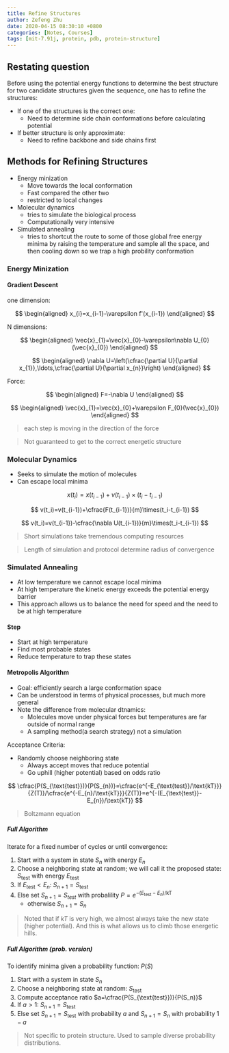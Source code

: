 ```yaml
---
title: Refine Structures
author: Zefeng Zhu
date: 2020-04-15 08:30:10 +0800
categories: [Notes, Courses]
tags: [mit-7.91j, protein, pdb, protein-structure]
---
```


## Restating question

Before using the potential energy functions to determine the best structure for two candidate structures given the sequence, one has to refine the structures:

* If one of the structures is the correct one:
  * Need to determine side chain conformations before calculating potential
* If better structure is only approximate:
  * Need to refine backbone and side chains first

## Methods for Refining Structures

* Energy minization
  * Move towards the local conformation
  * Fast compared the other two
  * restricted to local changes
* Molecular dynamics
  * tries to simulate the biological process
  * Computationally very intensive
* Simulated annealing
  * tries to shortcut the route to some of those global free energy minima by raising the temperature and sample all the space, and then cooling down so we trap a high probility conformation

### Energy Minization

#### Gradient Descent

one dimension: 

$$
\begin{aligned}
  x_{i}=x_{i-1}-\varepsilon f'(x_{i-1})
\end{aligned}
$$

N dimensions: 

$$
\begin{aligned}
  \vec{x}_{1}=\vec{x}_{0}-\varepsilon\nabla U_{0}(\vec{x}_{0})
\end{aligned}
$$

$$
\begin{aligned}
  \nabla U=\left(\cfrac{\partial U}{\partial x_{1}},\ldots,\cfrac{\partial U}{\partial x_{n}}\right)
\end{aligned}
$$

Force:

$$
\begin{aligned}
  F=-\nabla U  
\end{aligned}
$$

$$
\begin{aligned}
  \vec{x}_{1}=\vec{x}_{0}+\varepsilon F_{0}(\vec{x}_{0})
\end{aligned}
$$

> each step is moving in the direction of the force

> Not guaranteed to get to the correct energetic structure

### Molecular Dynamics

* Seeks to simulate the motion of molecules
* Can escape local minima

$$
  x(t_i)=x(t_{i-1})+v(t_{i-1})\times(t_i-t_{i-1})
$$

$$
v(t_i)=v(t_{i-1})+\cfrac{F(t_{i-1})}{m}\times(t_i-t_{i-1})
$$

$$
v(t_i)=v(t_{i-1})-\cfrac{\nabla U(t_{i-1})}{m}\times(t_i-t_{i-1})
$$

> Short simulations take tremendous computing resources

> Length of simulation and protocol determine radius of convergence


### Simulated Annealing

* At low temperature we cannot escape local minima
* At high temperature the kinetic energy exceeds the potential energy barrier
* This approach allows us to balance the need for speed and the need to be at high temperature

#### Step

* Start at high temperature
* Find most probable states
* Reduce temperature to trap these states

#### Metropolis Algorithm

* Goal: efficiently search a large conformation space
* Can be understood in terms of physical processes, but much more general
* Note the difference from molecular dtnamics:
  * Molecules move under physical forces but temperatures are far outside of normal range
  * A sampling method(a search strategy) not a simulation

Acceptance Criteria:

* Randomly choose neighboring state
  * Always accept moves that reduce potential
  * Go uphill (higher potential) based on odds ratio

$$
\cfrac{P(S_{\text{test}})}{P(S_{n})}=\cfrac{e^{-E_{\text{test}}/\text{kT}}}{Z(T)}/\cfrac{e^{-E_{n}/\text{kT}}}{Z(T)}=e^{-(E_{\text{test}}-E_{n})/\text{kT}}
$$

> Boltzmann equation

##### Full Algorithm

Iterate for a fixed number of cycles or until convergence:

1. Start with a system in state $S_n$ with energy $E_n$
2. Choose a neighboring state at random; we will call it the proposed state: $S_{\text{test}}$ with energy $E_{\text{test}}$
3. If $E_{\text{test}}\lt E_{n}$: $S_{n+1}=S_{\text{test}}$
4. Else set $S_{n+1}=S_{test}$ with probalility $P=e^{-(E_{\text{test}}-E_{n})/\text{kT}}$
   * otherwise $S_{n+1}=S_{n}$

> Noted that if $kT$ is very high, we almost always take the new state (higher potential). And this is what allows us to climb those energetic hills.

##### Full Algorithm (prob. version)

To identify minima given a probability function: $P(S)$

1. Start with a system in state $S_n$
2. Choose a neighboring state at random: $S_{\text{test}}$
3. Compute acceptance ratio $a=\cfrac{P(S_{\text{test}})}{P(S_n)}$
4. If $a\gt 1$: $S_{n+1}=S_{\text{test}}$
5. Else set $S_{n+1}=S_{\text{test}}$ with probability $a$ and $S_{n+1}=S_{n}$ with probability $1-a$

> Not specific to protein structure. Used to sample diverse probability distributions.

